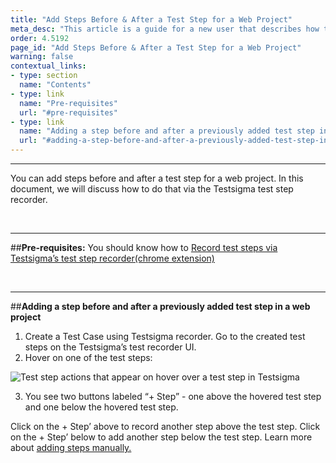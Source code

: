 ```yaml
---
title: "Add Steps Before & After a Test Step for a Web Project"
meta_desc: "This article is a guide for a new user that describes how to add a step before and after an already added test step in a web project Testsigma."
order: 4.5192
page_id: "Add Steps Before & After a Test Step for a Web Project"
warning: false
contextual_links:
- type: section
  name: "Contents"
- type: link
  name: "Pre-requisites"
  url: "#pre-requisites"
- type: link
  name: "Adding a step before and after a previously added test step in a web project"
  url: "#adding-a-step-before-and-after-a-previously-added-test-step-in-a-web-project"
---
```


---

You can add steps before and after a test step for a web project. In this document, we will discuss how to do that via the Testsigma test step recorder.

&emsp;

---
##**Pre-requisites:**
You should know how to [Record test steps via Testsigma’s test step recorder(chrome extension)](https://testsigma.com/docs/test-cases/create-steps-recorder/web-apps/overview/)

&emsp;

---
##**Adding a step before and after a previously added test step in a web project**

 1. Create a Test Case using Testsigma recorder. Go to the created test steps on the Testsigma’s test recorder UI.
 2. Hover on one of the test steps:

![Test step actions that appear on hover over a test step in Testsigma](https://docs.testsigma.com/images/add-steps-before-after/hover-over-test-steps-add-steps-testsigma-recorder.png)

 3. You see two buttons labeled “+ Step” - one above the hovered test step and one below the hovered test step. 


Click on the + Step’ above to record another step above the test step. Click on the + Step’ below to add another step below the test step. Learn more about [adding steps manually.](https://testsigma.com/docs/test-cases/create-steps-recorder/web-apps/add-steps-manually/)




